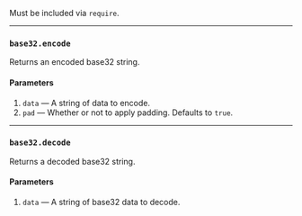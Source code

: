 Must be included via `require`.

---
### `base32.encode`
Returns an encoded base32 string.
#### Parameters
1. `data` — A string of data to encode.
2. `pad` — Whether or not to apply padding. Defaults to `true`.

---
### `base32.decode`
Returns a decoded base32 string.
#### Parameters
1. `data` — A string of base32 data to decode.
